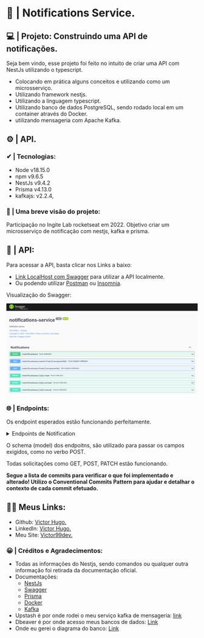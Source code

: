 # 🔔 | Notifications Service.

## 💻 | Projeto: Construindo uma API de notificações.

Seja bem vindo, esse projeto foi feito no intuito de criar uma API com NestJs utilizando o typescript.

- Colocando em prática alguns conceitos e utilizando como um microsserviço.
- Utilizando framework nestjs.
- Utilizando a linguagem typescript.
- Utilizando banco de dados PostgreSQL, sendo rodado local em um container através do Docker.
- utilizando mensageria com Apache Kafka.

## ⚙ | API.

### ✔ | Tecnologias:
- Node v18.15.0
- npm v9.6.5
- NestJs v9.4.2
- Prisma v4.13.0
- kafkajs: v2.2.4,

### 📁 | Uma breve visão do projeto:

Participação no Ingite Lab rocketseat em 2022. Objetivo criar um microsserviço de notificação com nestjs, kafka e prisma.

## 📝 | API:

Para acessar a API, basta clicar nos Links a baixo: 
- [Link LocalHost com Swagger](http://localhost:3000/swagger-ui) para utilizar a API localmente.
- Ou podendo utilizar [Postman](https://www.postman.com/) ou [Insomnia](https://insomnia.rest/).

Visualização do Swagger:

![preview1 img](/docs/img/swagger-ui.png)

### 🌐 | Endpoints:
Os endpoint esperados estão funcionando perfeitamente.

<details><summary>Endpoints de Notification</summary>
<p>

| Verbo  | Endpoint                  | Parâmetro | Body             |
|--------|---------------------------|-----------|------------------|
| POST   | /notifications            | N/A   | Schema notifications |
| GET    | /notifications/count/from/{recipientId} | code   | N/A    |
| GET    | /notifications/from/{recipientId} | code        | N/A    |
| PATCH  | /notifications/{id}/read          | code        | N/A    |
| PATCH  | /notifications/{id}/unread        | code        | N/A    |
| PATCH  | /notifications/{id}/cancel        | code        | N/A    |

</p>
</details>


O schema (model) dos endpoitns, são utilizado para passar os campos exigidos, como no verbo POST.

Todas solicitações como GET, POST, PATCH estão funcionando.

<b>Segue a lista de commits para verificar o que foi implementado e alterado! Utilizo o Conventional Commits Pattern para ajudar e detalhar o contexto de cada commit efetuado.</b>

## 👩‍💻 Meus Links:

- Github: [Victor Hugo.](https://github.com/torugo99)
- LinkedIn: [Victor Hugo.](https://www.linkedin.com/in/victor-hugo99/)
- Meu Site: [Victor99dev.](http://victor99dev.website/)

### 😀 | Créditos e Agradecimentos:
- Todas as informações do Nestjs, sendo comandos ou qualquer outra informação foi retirada da documentação oficial.
- Documentações: 
    - [NestJs](https://docs.nestjs.com/)
    - [Swagger](https://docs.nestjs.com/openapi/introduction)
    - [Prisma](https://www.prisma.io/docs)
    - [Docker](https://docs.docker.com/)
    - [Kafka](https://docs.nestjs.com/microservices/kafka)
- Upstash é por onde rodei o meu serviço kafka de mensageria: [link](https://upstash.com/) 
- Dbeaver é por onde acesso meus bancos de dados: [Link](https://dbeaver.io/)
- Onde eu gerei o diagrama do banco: [Link](https://app.sqldbm.com/#)

